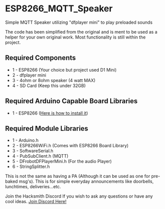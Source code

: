 # ESP8266_MQTT_Speaker
Simple MQTT Speaker utilizing "dfplayer mini" to play preloaded sounds

The code has been simplified from the original and is ment to be used as a helper for your own original work.
Most functionality is still within the project.

## Required Components
  * 1 - ESP8266 (Your choice but project used D1 Mini)
  * 2 - dfplayer mini
  * 3 - 4ohm or 8ohm speaker (4 watt MAX)
  * 4 - SD Card (Keep this under 32GB)
  
## Required Arduino Capable Board Libraries
  * 1 - ESP8266 ([Here is how to install it](https://randomnerdtutorials.com/how-to-install-esp8266-board-arduino-ide/))

## Required Module Libraries
  * 1 - Arduino.h
  * 2 - ESP8266WiFi.h (Comes with ESP8266 Board Library)
  * 3 - SoftwareSerial.h
  * 4 - PubSubClient.h (MQTT)
  * 5 - DFrobotDFPlayerMini.h (For the audio Player)
  * 6 - StringSplitter.h

This is not the same as having a PA (Although it can be used as one for pre-baked msg's).
This is for simple everyday announcements like doorbells, lunchtimes, deliveries...etc.

Join the Hacksmith Discord If you wish to ask any questions or have any cool ideas.
[Join Discord Here!](https://discord.gg/thehacksmith)
